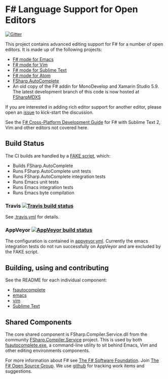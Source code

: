# F# Language Support for Open Editors

[![Gitter](https://badges.gitter.im/Join%20Chat.svg)](https://gitter.im/fsharp/fsharpbinding?utm_source=badge&utm_medium=badge&utm_campaign=pr-badge&utm_content=badge)

This project contains advanced editing support for F# for a number of open editors. It is made up of the following projects:
* [F# mode for Emacs](emacs/README.md)
* [F# mode for Vim](vim/README.mkd)
* [F# mode for Sublime Text](sublimetext/README.md)
* [F# mode for Atom](https://github.com/fsprojects/FSharp.Atom)
* [FSharp.AutoComplete](FSharp.AutoComplete/README.md)
* An old copy of the F# addin for MonoDevelop and Xamarin Studio 5.9.  The latest development branch of this code is now hosted at [FSharpMDXS](https://github.com/fsharp/FSharpMDXS)


If you are interested in adding rich editor support for another editor, please open an [issue](https://github.com/fsharp/fsharpbinding/issues) to kick-start the discussion.

See the [F# Cross-Platform Development Guide](http://fsharp.org/guides/mac-linux-cross-platform/index.html#editing) for F# with Sublime Text 2, Vim and other editors not covered here.

## Build Status

The CI builds are handled by a [FAKE script](FSharp.AutoComplete/build.fsx), which:

* Builds FSharp.AutoComplete
* Runs FSharp.AutoComplete unit tests
* Runs FSharp.AutoComplete integration tests
* Runs Emacs unit tests
* Runs Emacs integration tests
* Runs Emacs byte compilation

### Travis [![Travis build status](https://travis-ci.org/fsharp/fsharpbinding.png)](https://travis-ci.org/fsharp/fsharpbinding)

See [.travis.yml](.travis.yml) for details.

### AppVeyor [![AppVeyor build status](https://ci.appveyor.com/api/projects/status/y1s7nje31qi1j8ed)](https://ci.appveyor.com/project/fsgit/fsharpbinding)

The configuration is contained in [appveyor.yml](appveyor.yml). Currently the emacs integration tests do not run successfully on AppVeyor and are excluded by the FAKE script.

## Building, using and contributing

See the README for each individual component:

* [fsautocomplete](FSharp.AutoComplete/README.md)
* [emacs](emacs/README.md)
* [vim](vim/README.mkd)
* [Sublime Text](sublimetext/README.md)

## Shared Components

The core shared component is FSharp.Compiler.Service.dll from the 
community [FSharp.Compiler.Service](https://github.com/fsharp/FSharp.Compiler.Service) project.
This is used by both [fsautocomplete.exe](https://github.com/fsharp/fsharpbinding/tree/master/FSharp.AutoComplete), 
a command-line utility to sit behind Emacs, Vim and other editing environments components. 

For more information about F# see [The F# Software Foundation](http://fsharp.org). Join [The F# Open Source Group](http://fsharp.github.io). We use [github](https://github.com/fsharp/fsharpbinding) for tracking work items and suggestions.
